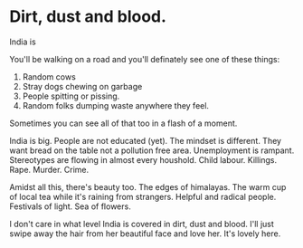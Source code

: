 # Dirt, dust and blood. 

India is 

You'll be walking on a road and you'll definately see one of these things:
1. Random cows
2. Stray dogs chewing on garbage 
3. People spitting or pissing.
4. Random folks dumping waste anywhere they feel.

Sometimes you can see all of that too in a flash of a moment.

India is big. People are not educated (yet). The mindset is different. They want bread on the table not a pollution free area. Unemployment is rampant. Stereotypes are flowing in almost every houshold. Child labour. Killings. Rape. Murder. Crime.

Amidst all this, there's beauty too. The edges of himalayas. The warm cup of local tea while it's raining from strangers. Helpful and radical people. Festivals of light. Sea of flowers. 

I don't care in what level India is covered in dirt, dust and blood. I'll just swipe away the hair from her beautiful face and love her. It's lovely here.